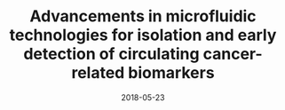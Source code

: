 ---
title: "Advancements in microfluidic technologies for isolation and early detection of circulating cancer-related biomarkers"
collection: publications
permalink: /publication/7 2018-analyst-review
date: 2018-05-23
venue: 'Analyst'
paperurl: '/files/pdf/research/paper7.pdf'
link: 'https://pubs.rsc.org/en/content/articlelanding/2017/sc/c7an01965c/unauth'
citation: 'Rana, A., Zhang, Y. and Esfandiari, L., 2018. Analyst, 143(13), pp.2971-2991.'
---